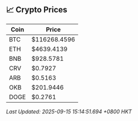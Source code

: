 ## 📈 Crypto Prices

| Coin | Price |
| ---- | ----- |
| BTC | $116268.4596 |
| ETH | $4639.4139 |
| BNB | $928.5781 |
| CRV | $0.7927 |
| ARB | $0.5163 |
| OKB | $201.9446 |
| DOGE | $0.2761 |

_Last Updated: 2025-09-15 15:14:51.694 +0800 HKT_